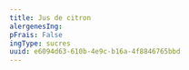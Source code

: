 ```yaml
---
title: Jus de citron
alergenesIng:
pFrais: False
ingType: sucres
uuid: e6094d63-610b-4e9c-b16a-4f8846765bbd
---
```

